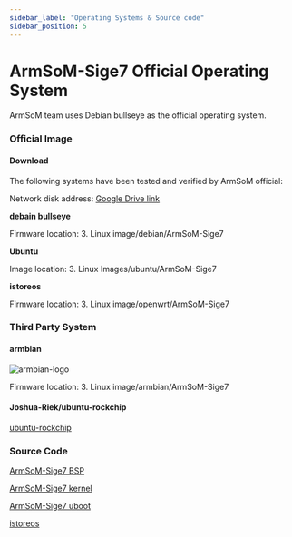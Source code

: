 ```yaml
---
sidebar_label: "Operating Systems & Source code"
sidebar_position: 5
---
```


# ArmSoM-Sige7 Official Operating System

ArmSoM team uses Debian bullseye as the official operating system.

### Official Image

#### Download

The following systems have been tested and verified by ArmSoM official:

Network disk address: [Google Drive link](https://drive.google.com/drive/folders/1aCoC6-5zoMaNBGwwgr_pYIs219aFijFM) 

**debain bullseye**  

Firmware location: 3. Linux image/debian/ArmSoM-Sige7  

**Ubuntu**  

Image location: 3. Linux Images/ubuntu/ArmSoM-Sige7 

**istoreos**  

Firmware location: 3. Linux image/openwrt/ArmSoM-Sige7  


### Third Party System  

#### armbian  

![armbian-logo](/img/armbian-logo.webp)

Firmware location: 3. Linux image/armbian/ArmSoM-Sige7 

#### Joshua-Riek/ubuntu-rockchip

[ubuntu-rockchip](https://joshua-riek.github.io/ubuntu-rockchip-download/boards/armsom-sige7.html)

### Source Code

[ArmSoM-Sige7 BSP](https://github.com/ArmSoM/armsom-build)

[ArmSoM-Sige7 kernel](https://github.com/ArmSoM/ubuntu-linux-rockchip)

[ArmSoM-Sige7 uboot](https://github.com/ArmSoM/u-boot)

[istoreos](https://github.com/istoreos/istoreos)